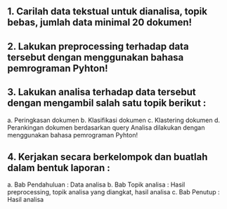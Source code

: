 ## 1. Carilah data tekstual untuk dianalisa, topik bebas, jumlah data minimal 20 dokumen!

## 2. Lakukan preprocessing terhadap data tersebut dengan menggunakan bahasa pemrograman Pyhton!

## 3. Lakukan analisa terhadap data tersebut dengan mengambil salah satu topik berikut :
 a. Peringkasan dokumen
 b. Klasifikasi dokumen
 c. Klastering dokumen
 d. Perankingan dokumen berdasarkan query
 Analisa dilakukan dengan menggunakan bahasa pemrograman Pyhton!

## 4. Kerjakan secara berkelompok dan buatlah dalam bentuk laporan :
 a. Bab Pendahuluan : Data analisa
 b. Bab Topik analisa : Hasil preprocessing, topik analisa yang diangkat, hasil analisa
 c. Bab Penutup : Hasil analisa
